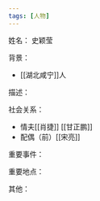 ```yaml
---
tags: [人物]
---
```


姓名：
史颖莹

背景：
- [[湖北咸宁]]人

描述：

社会关系：
- 情夫[[肖捷]] [[甘正鹏]]
- 配偶（前）[[宋亮]]

重要事件：

重要地点：

其他：
